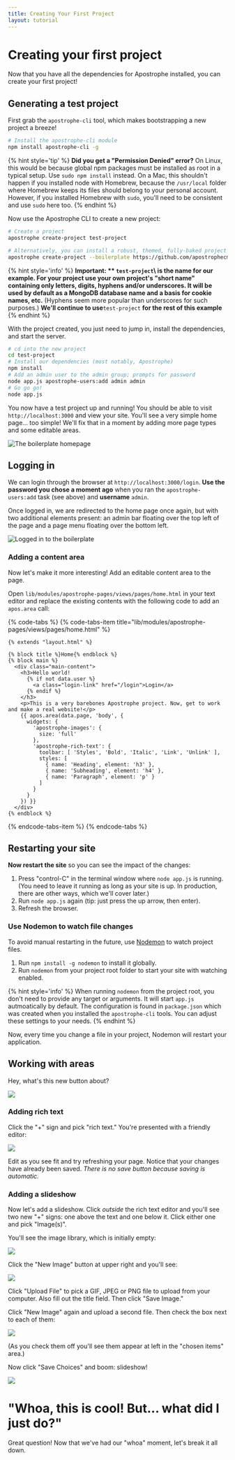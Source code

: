 ```yaml
---
title: Creating Your First Project
layout: tutorial
---
```


# Creating your first project

Now that you have all the dependencies for Apostrophe installed,  you can create your first project!

## Generating a test project

First grab the `apostrophe-cli` tool, which makes bootstrapping a new project a breeze!

```bash
# Install the apostrophe-cli module
npm install apostrophe-cli -g
```

{% hint style='tip' %}
**Did you get a "Permission Denied" error?** On Linux, this would be because global npm packages must be installed as root in a typical setup. Use `sudo npm install` instead. On a Mac, this shouldn't happen if you installed node with Homebrew, because the `/usr/local` folder where Homebrew keeps its files should belong to your personal account. However, if you installed Homebrew with `sudo`, you'll need to be consistent and use `sudo` here too.
{% endhint %}


Now use the Apostrophe CLI to create a new project:

```bash
# Create a project
apostrophe create-project test-project

# Alternatively, you can install a robust, themed, fully-baked project with
apostrophe create-project --boilerplate https://github.com/apostrophecms/apostrophe-open-museum test-project
```

{% hint style='info' %}
**Important: ** `test-project`\ is the name for our example. For your project use your own project's "short name" containing only letters, digits, hyphens and/or underscores. It will be used by default as a MongoDB database name and a basis for cookie names, etc.** \(Hyphens seem more popular than underscores for such purposes.\) **We'll continue to use**`test-project` **for the rest of this example**
{% endhint %}

With the project created, you just need to jump in, install the dependencies, and start the server.

```bash
# cd into the new project
cd test-project
# Install our dependencies (most notably, Apostrophe)
npm install
# Add an admin user to the admin group; prompts for password
node app.js apostrophe-users:add admin admin
# Go go go!
node app.js
```

You now have a test project up and running! You should be able to visit `http://localhost:3000` and view your site. You'll see a very simple home page... too simple! We'll fix that in a moment by adding more page types and some editable areas.

![The boilerplate homepage](../../.gitbook/assets/boilerplate_loggedout.png)

## Logging in

We can login through the browser at `http://localhost:3000/login`. **Use the password you chose a moment ago** when you ran the `apostrophe-users:add` task \(see above\) and **username** `admin`.

Once logged in, we are redirected to the home page once again, but with two additional elements present: an admin bar floating over the top left of the page and a page menu floating over the bottom left.

![Logged in to the boilerplate](../../.gitbook/assets/boilerplate_loggedin.png)

### Adding a content area

Now let's make it more interesting! Add an editable content area to the page.

Open `lib/modules/apostrophe-pages/views/pages/home.html` in your text editor and replace the existing contents with the following code to add an `apos.area` call:

{% code-tabs %}
{% code-tabs-item title="lib/modules/apostrophe-pages/views/pages/home.html" %}
```markup
{% extends "layout.html" %}

{% block title %}Home{% endblock %}
{% block main %}
  <div class="main-content">
    <h3>Hello world!
      {% if not data.user %}
        <a class="login-link" href="/login">Login</a>
      {% endif %}
    </h3>
    <p>This is a very barebones Apostrophe project. Now, get to work and make a real website!</p>
    {{ apos.area(data.page, 'body', {
      widgets: {
        'apostrophe-images': {
          size: 'full'
        },
        'apostrophe-rich-text': {
          toolbar: [ 'Styles', 'Bold', 'Italic', 'Link', 'Unlink' ],
          styles: [
            { name: 'Heading', element: 'h3' },
            { name: 'Subheading', element: 'h4' },
            { name: 'Paragraph', element: 'p' }
          ]
        }
      }
    }) }}
  </div>
{% endblock %}
```
{% endcode-tabs-item %}
{% endcode-tabs %}

## Restarting your site

**Now restart the site** so you can see the impact of the changes:

1. Press "control-C" in the terminal window where `node app.js` is running. \(You need to leave it running as long as your site is up. In production, there are other ways, which we'll cover later.\)
2. Run `node app.js` again \(tip: just press the up arrow, then enter\).
3. Refresh the browser.

### Use Nodemon to watch file changes

To avoid manual restarting in the future, use [Nodemon](https://nodemon.io) to watch project files.

1. Run `npm install -g nodemon` to install it globally.
2. Run `nodemon` from your project root folder to start your site with watching enabled.

{% hint style='info' %}
When running `nodemon` from the project root, you don't need to provide any target or arguments. It will start `app.js` autmoatically by default. The configuration is found in `package.json` which was created when you installed the `apostrophe-cli` tools. You can adjust these settings to your needs.
{% endhint %}

Now, every time you change a file in your project, Nodemon will restart your application.

## Working with areas

Hey, what's this new button about?

![](../../.gitbook/assets/tutorial-plus-button.png)

### Adding rich text

Click the "+" sign and pick "rich text." You're presented with a friendly editor:

![](../../.gitbook/assets/tutorial-rich-text-editor.png)

Edit as you see fit and try refreshing your page. Notice that your changes have already been saved. _There is no save button because saving is automatic._

### Adding a slideshow

Now let's add a slideshow. Click _outside_ the rich text editor and you'll see two new "+" signs: one above the text and one below it. Click either one and pick "Image\(s\)".

You'll see the image library, which is initially empty:

![](../../.gitbook/assets/tutorial-images-library.png)

Click the "New Image" button at upper right and you'll see:

![](../../.gitbook/assets/tutorial-new-image.png)

Click "Upload File" to pick a GIF, JPEG or PNG file to upload from your computer. Also fill out the title field. Then click "Save Image."

Click "New Image" again and upload a second file. Then check the box next to each of them:

![](../../.gitbook/assets/tutorial-select-images.png)

\(As you check them off you'll see them appear at left in the "chosen items" area.\)

Now click "Save Choices" and boom: slideshow!

![](../../.gitbook/assets/tutorial-slideshow.gif)

# "Whoa, this is cool! But... what did I just do?"

Great question! Now that we've had our "whoa" moment, let's break it all down.

